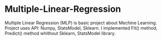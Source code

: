 # Multiple-Linear-Regression
Multiple Linear Regression (MLP) is basic project about Mechine Learning. Project uses API: Numpy, StatsModel, Sklearn. I implemented Fit() method, Predict() method whithout Sklearn, StatsModel library.
